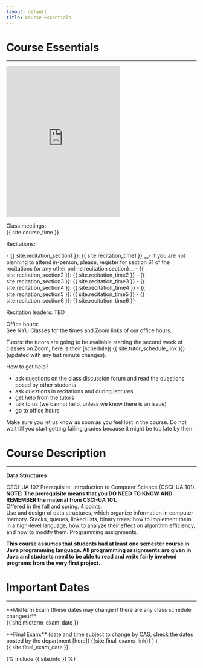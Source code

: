 ```yaml
---
layout: default
title: Course Essentials
---
```


# Course Essentials
---

<iframe class="calendar" src="https://calendar.google.com/calendar/embed?height=400&amp;wkst=1&amp;bgcolor=%23ffffff&amp;ctz=America%2FNew_York&amp;src=Y19yY3RiM2c3bWprYmpyanBxNHA2Nmc3MWM4MEBncm91cC5jYWxlbmRhci5nb29nbGUuY29t&amp;src=bnl1LmVkdV85NGE3MHZsbGc5czI2dXR1MDZra291cHA0MEBncm91cC5jYWxlbmRhci5nb29nbGUuY29t&amp;src=bnl1MzMxQG55dS5lZHU&amp;color=%23F4511E&amp;color=%23F4511E&amp;color=%23039BE5&amp;showTitle=0&amp;showNav=0&amp;showPrint=1&amp;showCalendars=0&amp;mode=AGENDA"  height="400"  frameborder="0" scrolling="no"></iframe>


<p class="hang" markdown="1"><span class="emph">Class meetings:</span> <br>{{ site.course_time }}
</p>

<p class="hang" markdown="1"><span class="emph">Recitations</span>:
</p>
- {{ site.recitation_section1 }}: {{ site.recitation_time1 }} __<span class="red">- if you are not planning to attend in-person, please, register for section 61 of the recitations (or any other online recitation section)</span>__
- {{ site.recitation_section2 }}: {{ site.recitation_time2 }}
- {{ site.recitation_section3 }}: {{ site.recitation_time3 }}
- {{ site.recitation_section4 }}: {{ site.recitation_time4 }}
- {{ site.recitation_section5 }}: {{ site.recitation_time5 }}
- {{ site.recitation_section6 }}: {{ site.recitation_time6 }}



<p class="hang" markdown="1"><span class="emph">Recitation leaders</span>: TBD
<!--
Abhinav Gupta (sec. 6 and sec. 11),
Karl Rosenberg (sec. 12),
Kunal Khatri (sec. 10, sec. 26),
Samarth Tambad (sec. 8, sec. 12),
Kate Boxer (sec. 27).
-->
</p>

<p class="hang" markdown="1"><span class="emph">Office hours:</span> <br>
See NYU Classes for the times and Zoom links of our office hours.
<!--
<span class="name">Joanna:</span>
{{ site.instructor_office_hours }} ({{ site.instructor_office_hours_location }})
<br>
<span class="name">{{site.recitation_instructor1_name}}:</span> {{site.recitation1_office_hours}}
<br>

<span class="name">{{site.recitation_instructor2_name}}:</span> {{site.recitation2_office_hours}} ({{site.recitation2_office_hours_location }})
<br>

<span class="name">{{site.recitation_instructor3_name}}:</span> {{site.recitation3_office_hours}}

-->
</p>


<p class="hang" markdown="1"><span class="emph">Class discussion board:</span> TBD<!-- [Ed]( {{site.ed_site}}) <br>
Post all course related questions to the discussion board: content of lectures, labs, projects, ....
If you have private questions related to your grading, your course progress, or anything that should not be discussed by the entie class,  you should post them on Ed as well, but make them visible only to the course staff (any question on Ed can be made private). You should also feel free to visit our office hours with any questions (private or applicable to the whole class). <br>
To get started with Ed, follow this [Quick Start Guide](https://us.edstem.org/help).

For those registering late: you can self sign up on [Ed]( {{site.ed_signup}}) for this class (make sure you use
your netID email address, or you may end up being removed from the site once we update the roster).
</p>
--> 
<p class="hang" markdown="1"><span class="emph">Tutors:</span>  the tutors are going to be available starting
the second week of classes on Zoom; here is their [schedule]( {{ site.tutor_schedule_link }}) (updated with any last minute changes).
</p>


<p class="hang" markdown="1"><span class="emph">How to get help?</span> </p>

- ask questions on the class discussion forum and read the questions posed by other students
- ask questions in recitations and during lectures
- get help from the tutors
- talk to us (we cannot help, unless we know there is an issue)
- go to office hours

<p>
Make sure you let us know as soon as you feel lost in the course. Do not wait till you
start getting failing grades because it might be too late by then.
</p>



# Course Description
---
**Data Structures**

CSCI-UA 102 Prerequisite: Introduction to Computer Science (CSCI-UA 101). <br>
__NOTE: The prerequisite means that you DO NEED TO KNOW AND REMEMBER the material from CSCI-UA 101.__<br>
Offered in the fall and spring. 4 points.<br>
Use and design of data structures, which organize information in
computer memory. Stacks, queues, linked lists, binary trees:
how to implement them in a high-level language, how to analyze their
effect on algorithm efficiency, and how to modify them.
Programming assignments.<br>

__<span class="red">This course assumes that students had at least one semester course in Java programming language.
All programming assignments are given in Java and students need to be able to read and write fairly involved
programs from the very first project.</span>__

# Important Dates
---

<p class="hang" markdown="1"> **Midterm Exam (these dates may change if there are any class schedule changes):** <br>
{{ site.midterm_exam_date }}
</p>
<p class="hang" markdown="1"> **Final Exam:**
(date and time subject to change by CAS, check the dates posted by the department
[here]( {{site.final_exams_link}} ) ) <br>
{{ site.final_exam_date }}
</p>

{% include   {{ site.info }} %}

<br>
<br>
